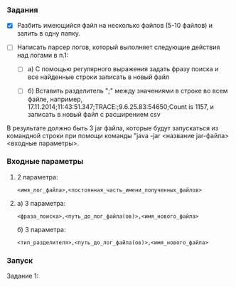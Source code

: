 ### Задания

-[X] Разбить имеющийся файл на несколько файлов (5-10 файлов) и залить в одну папку.

-[ ] Написать парсер логов, который выполняет следующие действия над логами в п.1:
   
    -[ ] а) С помощью регулярного выражения задать фразу поиска и все найденные строки записать в новый файл 
   
    -[ ] б) Вставить разделитель ";"  между значениями в строке во всем файле, например, 17.11.2014;11:43:51.347;TRACE:;9.6.25.83:54650;Count is 1157, и записать в новый файл с расширением csv

В результате должно быть 3 jar файла, которые будут запускаться из командной строки при помощи команды "java -jar <название jar-файла> <входные параметры>.

### Входные параметры

1. 2 параметра: 
   ```
   <имя_лог_файла>,<постоянная_часть_имени_полученных_файлов>
   ``` 

2. а) 3 параметра: 
   ```
   <фраза_поиска>,<путь_до_лог_файла(ов)>,<имя_нового_файла>
   ```
   б) 3 параметра: 
   ```
   <тип_разделителя>,<путь_до_лог_файла(ов)>,<имя_нового_файла>
   ```
### Запуск
Задание 1:
```

```